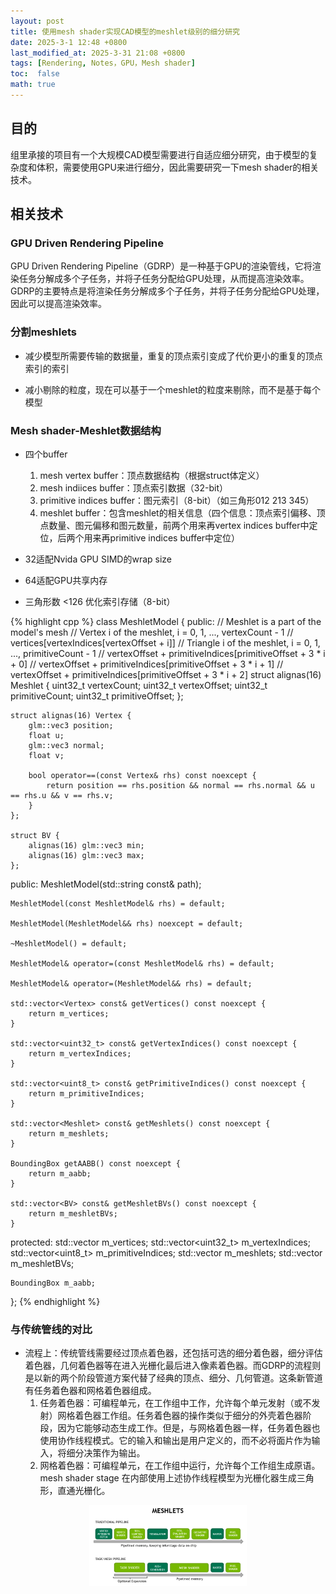 ```yaml
---
layout: post
title: 使用mesh shader实现CAD模型的meshlet级别的细分研究
date: 2025-3-1 12:48 +0800
last_modified_at: 2025-3-31 21:08 +0800
tags: [Rendering, Notes，GPU，Mesh shader]
toc:  false
math: true
---
```

<script>
MathJax = {
  tex: {
    inlineMath: [['$', '$'], ['\\(', '\\)']]
  }
};
</script>

## 目的
组里承接的项目有一个大规模CAD模型需要进行自适应细分研究，由于模型的复杂度和体积，需要使用GPU来进行细分，因此需要研究一下mesh shader的相关技术。

## 相关技术
### GPU Driven Rendering Pipeline

GPU Driven Rendering Pipeline（GDRP）是一种基于GPU的渲染管线，它将渲染任务分解成多个子任务，并将子任务分配给GPU处理，从而提高渲染效率。GDRP的主要特点是将渲染任务分解成多个子任务，并将子任务分配给GPU处理，因此可以提高渲染效率。

### 分割meshlets

- 减少模型所需要传输的数据量，重复的顶点索引变成了代价更小的重复的顶点索引的索引

- 减小剔除的粒度，现在可以基于一个meshlet的粒度来剔除，而不是基于每个模型

### Mesh shader-Meshlet数据结构
- 四个buffer
  1. mesh vertex buffer：顶点数据结构（根据struct体定义）
  2. mesh indiices buffer：顶点索引数据（32-bit）
  3. primitive indices buffer：图元索引（8-bit）（如三角形012 213 345）
  4. meshlet buffer：包含meshlet的相关信息（四个信息：顶点索引偏移、顶点数量、图元偏移和图元数量，前两个用来再vertex indices buffer中定位，后两个用来再primitive indices buffer中定位）

- 32适配Nvida GPU SIMD的wrap size
- 64适配GPU共享内存
- 三角形数 <126 优化索引存储（8-bit）

{% highlight cpp %}
class MeshletModel {
public:
    // Meshlet is a part of the model's mesh
    // Vertex i of the meshlet, i = 0, 1, ..., vertexCount - 1
    //          vertices[vertexIndices[vertexOffset + i]]
    // Triangle i of the meshlet, i = 0, 1, ..., primitiveCount - 1
    //       vertexOffset + primitiveIndices[primitiveOffset + 3 * i + 0]
    //       vertexOffset + primitiveIndices[primitiveOffset + 3 * i + 1]
    //       vertexOffset + primitiveIndices[primitiveOffset + 3 * i + 2]
    struct alignas(16) Meshlet {
        uint32_t vertexCount;
        uint32_t vertexOffset;
        uint32_t primitiveCount;
        uint32_t primitiveOffset;
    };

    struct alignas(16) Vertex {
        glm::vec3 position;
        float u;
        glm::vec3 normal;
        float v;

        bool operator==(const Vertex& rhs) const noexcept {
            return position == rhs.position && normal == rhs.normal && u == rhs.u && v == rhs.v;
        }
    };

    struct BV {
        alignas(16) glm::vec3 min;
        alignas(16) glm::vec3 max;
    };

public:
    MeshletModel(std::string const& path);

    MeshletModel(const MeshletModel& rhs) = default;

    MeshletModel(MeshletModel&& rhs) noexcept = default;

    ~MeshletModel() = default;

    MeshletModel& operator=(const MeshletModel& rhs) = default;
    
    MeshletModel& operator=(MeshletModel&& rhs) = default;

    std::vector<Vertex> const& getVertices() const noexcept {
        return m_vertices; 
    }

    std::vector<uint32_t> const& getVertexIndices() const noexcept {
        return m_vertexIndices;
    }

    std::vector<uint8_t> const& getPrimitiveIndices() const noexcept {
        return m_primitiveIndices;
    }

    std::vector<Meshlet> const& getMeshlets() const noexcept {
        return m_meshlets;
    }

    BoundingBox getAABB() const noexcept {
        return m_aabb;
    }

    std::vector<BV> const& getMeshletBVs() const noexcept {
        return m_meshletBVs;
    }

protected:
    std::vector<Vertex>   m_vertices;
    std::vector<uint32_t> m_vertexIndices;
    std::vector<uint8_t>  m_primitiveIndices;
    std::vector<Meshlet>  m_meshlets;
    std::vector<BV> m_meshletBVs;

    BoundingBox m_aabb;
};
{% endhighlight %}

### 与传统管线的对比

- 流程上：传统管线需要经过顶点着色器，还包括可选的细分着色器，细分评估着色器，几何着色器等在进入光栅化最后进入像素着色器。而GDRP的流程则是以新的两个阶段管道方案代替了经典的顶点、细分、几何管道。这条新管道有任务着色器和网格着色器组成。
    1. 任务着色器：可编程单元，在工作组中工作，允许每个单元发射（或不发射）网格着色器工作组。任务着色器的操作类似于细分的外壳着色器阶段，因为它能够动态生成工作。但是，与网格着色器一样，任务着色器也使用协作线程模式。它的输入和输出是用户定义的，而不必将面片作为输入，将细分决策作为输出。
    2. 网格着色器：可编程单元，在工作组中运行，允许每个工作组生成原语。mesh shader stage 在内部使用上述协作线程模型为光栅化器生成三角形，直通光栅化。

<img src="new_pipeline.png" alt="描述" style="display: block; margin: auto; width: 50%;">

